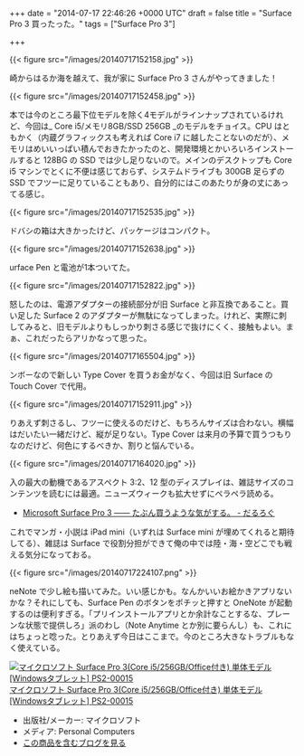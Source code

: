 
+++
date = "2014-07-17 22:46:26 +0000 UTC"
draft = false
title = "Surface Pro 3 買ったった。"
tags = ["Surface Pro 3"]

+++


{{< figure src="/images/20140717152158.jpg"  >}}

崎からはるか海を越えて、我が家に Surface Pro 3 さんがやってきました！

{{< figure src="/images/20140717152458.jpg"  >}}

本では今のところ最下位モデルを除く4モデルがラインナップされているけれど、今回は_ Core i5/メモリ8GB/SSD 256GB _のモデルをチョイス。CPU はともかく（内蔵グラフィックスも考えれば Core i7 に越したことないのだが）、メモリはめいいっぱい積んでおきたかったのと、開発環境とかいろいろインストールすると 128BG の SSD では少し足りないので。メインのデスクトップも Core i5 マシンでとくに不便は感じておらず、システムドライブも 300GB 足らずの SSD でフツーに足りていることもあり、自分的にはこのあたりが身の丈にあってる感じ。

{{< figure src="/images/20140717152535.jpg"  >}}

ドバシの箱は大きかったけど、パッケージはコンパクト。

{{< figure src="/images/20140717152638.jpg"  >}}

urface Pen と電池が1本ついてた。

{{< figure src="/images/20140717152822.jpg"  >}}

怒したのは、電源アダプターの接続部分が旧 Surface と非互換であること。買い足した Surface 2 のアダプターが無駄になってしまった。けれど、実際に刺してみると、旧モデルよりもしっかり刺さる感じで抜けにくく、接触もよい。まぁ、これだったらアリかなって思った。

{{< figure src="/images/20140717165504.jpg"  >}}

ンボーなので新しい Type Cover を買うお金がなく、今回は旧 Surface の Touch Cover で代用。

{{< figure src="/images/20140717152911.jpg"  >}}

りあえず刺さるし、フツーに使えるのだけど、もちろんサイズは合わない。横幅はだいたい一緒だけど、縦が足りない。Type Cover は来月の予算で買うつもりなのだけど、何色にするべきか、割りと悩んでいる。

{{< figure src="/images/20140717164020.jpg"  >}}

入の最大の動機であるアスペクト 3:2、12 型のディスプレイは、雑誌サイズのコンテンツを読むには最適。ニューズウィークも拡大せずにペラペラ読める。

<ul>
<li><a href="https://blog.daruyanagi.jp/entry/2014/05/21/120634">Microsoft Surface Pro 3 ―― たぶん買うような気がする。 - だるろぐ</a></li>
</ul>これでマンガ・小説は iPad mini（いずれは Surface mini が埋めてくれると期待してる）、雑誌は Surface で役割分担ができて俺の中では陸・海・空どこでも戦える気分になっておる。

{{< figure src="/images/20140717224107.png"  >}}

neNote で少し絵も描いてみた。いい感じかも。なんかいいお絵かきアプリないかな？それにしても、Surface Pen のボタンをポチッと押すと OneNote が起動するのは便利すぎる。「プリインストールアプリとか余計なことするな、プレーンな状態で提供しろ」派のわし（Note Anytime とか別に要らんし）も、これにはちょっと唸った。とりあえず今日はここまで。今のところ大きなトラブルもなく使えている。<div class="hatena-asin-detail"><a href="http://www.amazon.co.jp/exec/obidos/ASIN/B00KQ5A9KA/bestylesnet-22/"><img src="https://images-fe.ssl-images-amazon.com/images/I/41cUJOYN5FL._SL160_.jpg" class="hatena-asin-detail-image" alt="マイクロソフト Surface Pro 3(Core i5/256GB/Office付き) 単体モデル [Windowsタブレット] PS2-00015" title="マイクロソフト Surface Pro 3(Core i5/256GB/Office付き) 単体モデル [Windowsタブレット] PS2-00015"/></a><div class="hatena-asin-detail-info"><a href="http://www.amazon.co.jp/exec/obidos/ASIN/B00KQ5A9KA/bestylesnet-22/">マイクロソフト Surface Pro 3(Core i5/256GB/Office付き) 単体モデル [Windowsタブレット] PS2-00015</a><ul><li><span class="hatena-asin-detail-label">出版社/メーカー:</span> マイクロソフト</li><li><span class="hatena-asin-detail-label">メディア:</span> Personal Computers</li><li><a href="http://d.hatena.ne.jp/asin/B00KQ5A9KA/bestylesnet-22" target="_blank">この商品を含むブログを見る</a></li></ul></div><div class="hatena-asin-detail-foot"></div></div>


